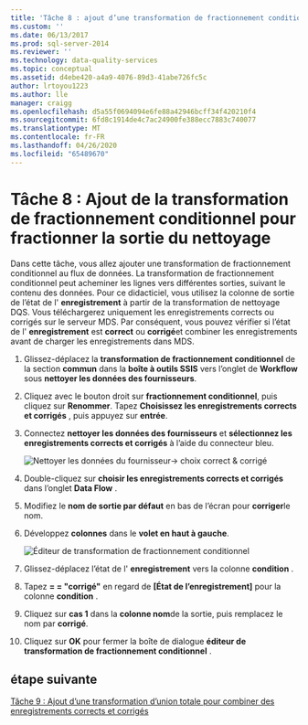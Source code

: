 ```yaml
---
title: 'Tâche 8 : ajout d’une transformation de fractionnement conditionnel pour fractionner la sortie de nettoyage | Microsoft Docs'
ms.custom: ''
ms.date: 06/13/2017
ms.prod: sql-server-2014
ms.reviewer: ''
ms.technology: data-quality-services
ms.topic: conceptual
ms.assetid: d4ebe420-a4a9-4076-89d3-41abe726fc5c
author: lrtoyou1223
ms.author: lle
manager: craigg
ms.openlocfilehash: d5a55f0694094e6fe88a42946bcff34f420210f4
ms.sourcegitcommit: 6fd8c1914de4c7ac24900fe388ecc7883c740077
ms.translationtype: MT
ms.contentlocale: fr-FR
ms.lasthandoff: 04/26/2020
ms.locfileid: "65489670"
---
```

# <a name="task-8-adding-conditional-split-transform-to-split-cleansing-output"></a>Tâche 8 : Ajout de la transformation de fractionnement conditionnel pour fractionner la sortie du nettoyage
  Dans cette tâche, vous allez ajouter une transformation de fractionnement conditionnel au flux de données. La transformation de fractionnement conditionnel peut acheminer les lignes vers différentes sorties, suivant le contenu des données. Pour ce didacticiel, vous utilisez la colonne de sortie de l’état de l' **enregistrement** à partir de la transformation de nettoyage DQS. Vous téléchargerez uniquement les enregistrements corrects ou corrigés sur le serveur MDS. Par conséquent, vous pouvez vérifier si l’état de l' **enregistrement** est **correct** ou **corrigé**et combiner les enregistrements avant de charger les enregistrements dans MDS.  
  
1.  Glissez-déplacez la **transformation de fractionnement conditionnel** de la section **commun** dans la **boîte à outils SSIS** vers l’onglet de **Workflow** sous **nettoyer les données des fournisseurs**.  
  
2.  Cliquez avec le bouton droit sur **fractionnement conditionnel**, puis cliquez sur **Renommer**. Tapez **Choisissez les enregistrements corrects et corrigés** , puis appuyez sur **entrée**.  
  
3.  Connectez **nettoyer les données des fournisseurs** et **sélectionnez les enregistrements corrects et corrigés** à l’aide du connecteur bleu.  
  
     ![Nettoyer les données du fournisseur-> choix correct & corrigé](../../2014/tutorials/media/et-addingcsttosplitcleansingoutput-01.jpg "Nettoyer les données des fournisseurs -> Choisir les correctes et les corrigées")  
  
4.  Double-cliquez sur **choisir les enregistrements corrects et corrigés** dans l’onglet **Data Flow** .  
  
5.  Modifiez le **nom de sortie par défaut** en bas de l’écran pour **corriger**le nom.  
  
6.  Développez **colonnes** dans le **volet en haut à gauche**.  
  
     ![Éditeur de transformation de fractionnement conditionnel](../../2014/tutorials/media/et-addingcsttosplitcleansingoutput-02.jpg "Éditeur de transformation de fractionnement conditionnel")  
  
7.  Glissez-déplacez l’état de l' **enregistrement** vers la colonne **condition** .  
  
8.  Tapez **= = "corrigé"** en regard de **[État de l’enregistrement]** pour la colonne **condition** .  
  
9. Cliquez sur **cas 1** dans la **colonne nom**de la sortie, puis remplacez le nom par **corrigé**.  
  
10. Cliquez sur **OK** pour fermer la boîte de dialogue **éditeur de transformation de fractionnement conditionnel** .  
  
## <a name="next-step"></a>étape suivante  
 [Tâche 9 : Ajout d’une transformation d’union totale pour combiner des enregistrements corrects et corrigés](../../2014/tutorials/task-9-adding-union-all-transform-to-combine-correct-and-corrected-records.md)  
  
  
